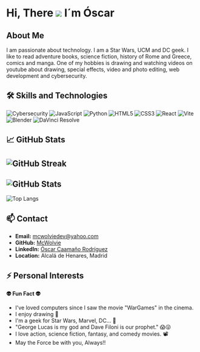 # Hi, There ![](https://user-images.githubusercontent.com/18350557/176309783-0785949b-9127-417c-8b55-ab5a4333674e.gif) I´m Óscar
  
## About Me
I am passionate about technology. I am a Star Wars, UCM and DC geek. I like to read adventure books, science fiction, history of Rome and Greece, comics and manga. One of my hobbies is drawing and watching videos on youtube about drawing, special effects, video and photo editing, web development and cybersecurity.

## 🛠️ Skills and Technologies
![Cybersecurity](https://img.shields.io/badge/-Cybersecurity-black?style=flat-square&logo=cybersecurity)
![JavaScript](https://img.shields.io/badge/-JavaScript-black?style=flat-square&logo=javascript)
![Python](https://img.shields.io/badge/-Python-black?style=flat-square&logo=python)
![HTML5](https://img.shields.io/badge/-HTML5-black?style=flat-square&logo=html5)
![CSS3](https://img.shields.io/badge/-CSS3-black?style=flat-square&logo=css3)
![React](https://img.shields.io/badge/-React-black?style=flat-square&logo=react)
![Vite](https://img.shields.io/badge/-Vite-black?style=flat-square&logo=vite)
![Blender](https://img.shields.io/badge/-Blender-black?style=flat-square&logo=blender)
![DaVinci Resolve](https://img.shields.io/badge/-DaVinci%20Resolve-black?style=flat-square&logo=davinci-resolve)


## 📈 GitHub Stats
![GitHub Streak](https://github-readme-streak-stats.herokuapp.com/?user=McWolvie&theme=dark)
---------------------------------------------------------------------------------------------------------------
![GitHub Stats](https://github-readme-stats.vercel.app/api?username=McWolvie&show_icons=true&theme=dark)
---------------------------------------------------------------------------------------------------------------
![Top Langs](https://github-readme-stats.vercel.app/api/top-langs/?username=McWolvie&layout=compact&theme=dark)


## 📫 Contact
- **Email:** mcwolviedev@yahoo.com
- **GitHub:** [McWolvie](https://github.com/McWolvie)
- **LinkedIn:** [Óscar Caamaño Rodríguez](https://www.linkedin.com/in/óscar-c-rb151b01ba)
- **Location:** Alcalá de Henares, Madrid

## ⚡ Personal Interests
**👽 Fun Fact 👽**
- I've loved computers since I saw the movie "WarGames" in the cinema.
- I enjoy drawing 🎨
- I'm a geek for Star Wars, Marvel, DC... 🤖
- "George Lucas is my god and Dave Filoni is our prophet." 😱😜
- I love action, science fiction, fantasy, and comedy movies. 📽
- May the Force be with you, Always!! 

